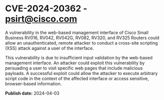 # CVE-2024-20362 - psirt@cisco.com

A vulnerability in the web-based management interface of Cisco Small Business RV016, RV042, RV042G, RV082, RV320, and RV325 Routers could allow an unauthenticated, remote attacker to conduct a cross-site scripting (XSS) attack against a user of the interface.
 This vulnerability is due to insufficient input validation by the web-based management interface. An attacker could exploit this vulnerability by persuading a user to visit specific web pages that include malicious payloads. A successful exploit could allow the attacker to execute arbitrary script code in the context of the affected interface or access sensitive, browser-based information.

**Publish date:** 2024-04-03
